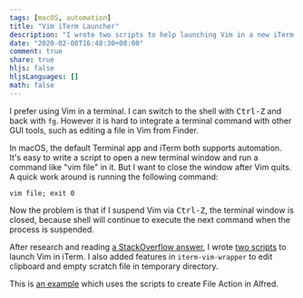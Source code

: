 ```yaml
---
tags: [macOS, automation]
title: "Vim iTerm Launcher"
description: "I wrote two scripts to help launching Vim in a new iTerm window."
date: "2020-02-08T16:48:30+08:00"
comment: true
share: true
hljs: false
hljsLanguages: []
math: false
---
```


I prefer using Vim in a terminal. I can switch to the shell with <kbd>Ctrl-Z</kbd> and back with `fg`. However it is hard to integrate a terminal command with other GUI tools, such as editing a file in Vim from Finder.

In macOS, the default Terminal app and iTerm both supports automation. It's easy to write a script to open a new terminal window and run a command like "vim file" in it. But I want to close the window after Vim quits. A quick work around is running the following command:

    vim file; exit 0
    
Now the problem is that if I suspend Vim via <kbd>Ctrl-Z</kbd>, the terminal window is closed, because shell will continue to execute the next command when the process is suspended.

After research and reading [a StackOverflow answer](https://stackoverflow.com/a/16215525/667158), I wrote [two scripts](https://gist.github.com/doitian/0c8775e88ceed7bac44c4fb4287822d5) to launch Vim in iTerm. I also added features in `iterm-vim-wrapper` to edit clipboard and empty scratch file in temporary directory.

This is [an example](https://github.com/doitian/assets/files/4173958/Vim.File.Action.alfredworkflow.zip) which uses the scripts to create File Action in Alfred.
